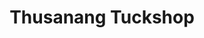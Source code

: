 ---
title: "Thusanang Tuckshop"
url: /joe-morolong-local-municipality/thusanang-tuckshop/
shop: supermarket
---